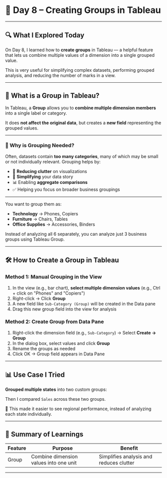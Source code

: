 
# 📅 Day 8 – Creating Groups in Tableau

---

## 🔍 What I Explored Today

On Day 8, I learned how to **create groups** in Tableau — a helpful feature that lets us combine multiple values of a dimension into a single grouped value.

This is very useful for simplifying complex datasets, performing grouped analysis, and reducing the number of marks in a view.

---

## 📘 What is a Group in Tableau?

In Tableau, a **Group** allows you to **combine multiple dimension members** into a single label or category.

It does **not affect the original data**, but creates a **new field** representing the grouped values.

---

### 🧠 Why is Grouping Needed?

Often, datasets contain **too many categories**, many of which may be small or not individually relevant. Grouping helps by:

- 🔢 **Reducing clutter** on visualizations
- 🧹 **Simplifying** your data story
- 📊 Enabling **aggregate comparisons**
- ✅ Helping you focus on broader business groupings

---


You want to group them as:

- **Technology** → Phones, Copiers  
- **Furniture** → Chairs, Tables  
- **Office Supplies** → Accessories, Binders

Instead of analyzing all 6 separately, you can analyze just 3 business groups using Tableau Group.

---

## 🛠️ How to Create a Group in Tableau

### Method 1: Manual Grouping in the View

1. In the view (e.g., bar chart), **select multiple dimension values** (e.g., Ctrl + click on "Phones" and "Copiers")
2. Right-click → Click **Group**
3. A new field like `Sub-Category (Group)` will be created in the Data pane
4. Drag this new group field into the view for analysis

### Method 2: Create Group from Data Pane

1. Right-click the dimension field (e.g., `Sub-Category`) → Select **Create → Group**
2. In the dialog box, select values and click **Group**
3. Rename the groups as needed
4. Click OK → Group field appears in Data Pane

---

## 📊 Use Case I Tried

**Grouped multiple states** into two custom groups:  

Then I compared `Sales` across these two groups.

📌 This made it easier to see regional performance, instead of analyzing each state individually.

---

## 🧠 Summary of Learnings

| Feature     | Purpose                                | Benefit                                |
|-------------|----------------------------------------|----------------------------------------|
| Group       | Combine dimension values into one unit | Simplifies analysis and reduces clutter|

---
